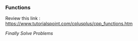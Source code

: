 ### Functions

Review this link :
https://www.tutorialspoint.com/cplusplus/cpp_functions.htm

*Finally Solve Problems*
